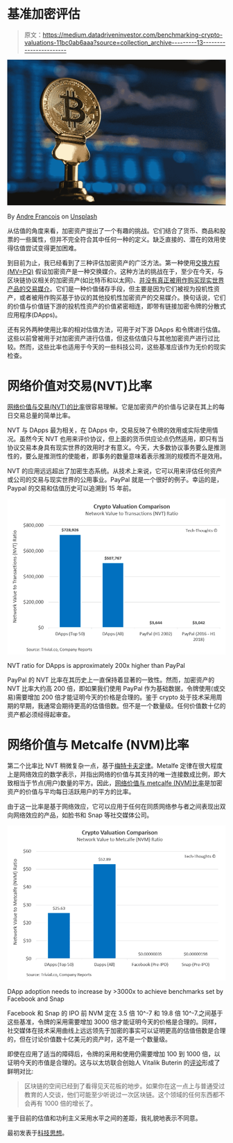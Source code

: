 # 基准加密评估

> 原文：<https://medium.datadriveninvestor.com/benchmarking-crypto-valuations-11bc0ab6aaa?source=collection_archive---------13----------------------->

![](img/e6fb495292befe593cd83a1dbb34bbf3.png)

By [Andre Francois](https://unsplash.com/@silverhousehd?utm_source=medium&utm_medium=referral) on [Unsplash](https://unsplash.com?utm_source=medium&utm_medium=referral)

从估值的角度来看，加密资产提出了一个有趣的挑战。它们结合了货币、商品和股票的一些属性，但并不完全符合其中任何一种的定义。缺乏直接的、潜在的效用使得估值尝试变得更加困难。

到目前为止，我已经看到了三种评估加密资产的广泛方法。第一种使用[交换方程(MV=PQ)](https://medium.com/@sall/valuing-cryptoassets-from-the-ground-up-441ad5a9ff03) 假设加密资产是一种交换媒介。这种方法的挑战在于，至少在今天，与区块链协议相关的加密资产(如比特币和以太网)、[并没有真正被用作购买现实世界产品的交易媒介](https://medium.com/@sameer_singh17/defining-and-benchmarking-crypto-adoption-8971f7bc4a0)。它们是一种价值储存手段，但主要是因为它们被视为投机性资产，或者被用作购买基于协议的其他投机性加密资产的交易媒介。换句话说，它们的价值与价值链下游的投机性资产的价值紧密相连，即带有链接加密令牌的分散式应用程序(DApps)。

还有另外两种使用比率的相对估值方法，可用于对下游 DApps 和令牌进行估值。这些以前曾被用于对加密资产进行估值，但这些估值只与其他加密资产进行过比较。然而，这些比率也适用于今天的一些科技公司，这些基准应该作为无价的现实检查。

# 网络价值对交易(NVT)比率

[网络价值与交易(NVT)的比率](https://medium.com/cryptolab/https-medium-com-kalichkin-rethinking-nvt-ratio-2cf810df0ab0)很容易理解。它是加密资产的价值与记录在其上的每日交易总量的简单比率。

NVT 与 DApps 最为相关，在 DApps 中，交易反映了令牌的效用或实际使用情况。虽然今天 NVT 也用来评价协议，但上面的货币供应论点仍然适用，即只有当协议交易本身具有现实世界的效用时才有意义。今天，大多数协议事务要么是推测性的，要么是推测性的使能者，即事务的数量意味着表示推测的规模而不是效用。

NVT 的应用远远超出了加密生态系统。从技术上来说，它可以用来评估任何资产或公司的交易与现实世界的公用事业。PayPal 就是一个很好的例子。幸运的是，Paypal 的交易和估值历史可以追溯到 15 年前。

![](img/d502ca8dcee9c4d69afaa3ac9cd00554.png)

NVT ratio for DApps is approximately 200x higher than PayPal

PayPal 的 NVT 比率在其历史上一直保持着显著的一致性。然而，加密资产的 NVT 比率大约高 200 倍，即如果我们使用 PayPal 作为基础数据，令牌使用(或交易)需要增加 200 倍才能证明今天的价格是合理的。鉴于 crypto 处于技术采用周期的早期，我通常会期待更高的估值倍数。但不是一个数量级。任何价值数十亿的资产都必须经得起审查。

# 网络价值与 Metcalfe (NVM)比率

第二个比率比 NVT 稍微复杂一点，基于[梅特卡夫定律](https://en.wikipedia.org/wiki/Metcalfe%27s_law)。Metalfe 定律在很大程度上是网络效应的数学表示，并指出网络的价值与其支持的唯一连接数成比例，即大致相当于节点(用户)数量的平方。因此，[网络价值与 metcalfe (NVM)比率](https://medium.com/cryptolab/network-value-to-metcalfe-nvm-ratio-fd59ca3add76)是加密资产的价值与平均每日活跃用户的平方的比率。

由于这一比率是基于网络效应，它可以应用于任何在同质网络参与者之间表现出双向网络效应的产品，如脸书和 Snap 等社交媒体公司。

![](img/dd2a4feede04fe4d2177ec5c31c0ab1d.png)

DApp adoption needs to increase by >3000x to achieve benchmarks set by Facebook and Snap

Facebook 和 Snap 的 IPO 前 NVM 定在 3.5 倍 10^-7 和 19.8 倍 10^-7.之间基于这些基准，令牌的采用需要增加 3000 倍才能证明今天的价格是合理的。同样，社交媒体在技术采用曲线上远远领先于加密的事实可以证明更高的估值倍数是合理的，但在讨论价值数十亿美元的资产时，这不是一个数量级。

即使在应用了适当的障碍后，令牌的采用和使用仍需要增加 100 到 1000 倍，以证明今天的市值是合理的。这与以太坊联合创始人 Vitalik Buterin 的[评论](https://www.bloomberg.com/news/articles/2018-09-08/crypto-growth-nears-ceiling-ethereum-co-founder-buterin-says)形成了鲜明对比:

> 区块链的空间已经到了看得见天花板的地步。如果你在这一点上与普通受过教育的人交谈，他们可能至少听说过一次区块链。这个领域的任何东西都不会再有 1000 倍的增长了。

鉴于目前的估值和功利主义采用水平之间的差距，我礼貌地表示不同意。

最初发表于[科技思想](http://www.tech-thoughts.net)。